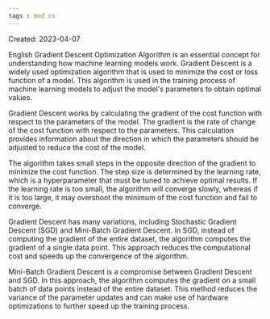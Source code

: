 ```yaml
---
tags : mod cs
---
```

Created: 2023-04-07

English
Gradient Descent Optimization Algorithm is an essential concept for understanding how machine learning models work. Gradient Descent is a widely used optimization algorithm that is used to minimize the cost or loss function of a model. This algorithm is used in the training process of machine learning models to adjust the model's parameters to obtain optimal values.

Gradient Descent works by calculating the gradient of the cost function with respect to the parameters of the model. The gradient is the rate of change of the cost function with respect to the parameters. This calculation provides information about the direction in which the parameters should be adjusted to reduce the cost of the model.

The algorithm takes small steps in the opposite direction of the gradient to minimize the cost function. The step size is determined by the learning rate, which is a hyperparameter that must be tuned to achieve optimal results. If the learning rate is too small, the algorithm will converge slowly, whereas if it is too large, it may overshoot the minimum of the cost function and fail to converge.

Gradient Descent has many variations, including Stochastic Gradient Descent (SGD) and Mini-Batch Gradient Descent. In SGD, instead of computing the gradient of the entire dataset, the algorithm computes the gradient of a single data point. This approach reduces the computational cost and speeds up the convergence of the algorithm.

Mini-Batch Gradient Descent is a compromise between Gradient Descent and SGD. In this approach, the algorithm computes the gradient on a small batch of data points instead of the entire dataset. This method reduces the variance of the parameter updates and can make use of hardware optimizations to further speed up the training process.